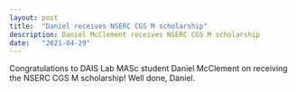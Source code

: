 ```yaml
---
layout: post
title:  "Daniel receives NSERC CGS M scholarship"
description: Daniel McClement receives NSERC CGS M scholarship
date:   "2021-04-29"
---
```


Congratulations to DAIS Lab MASc student Daniel McClement on receiving the NSERC CGS M scholarship! Well done, Daniel.